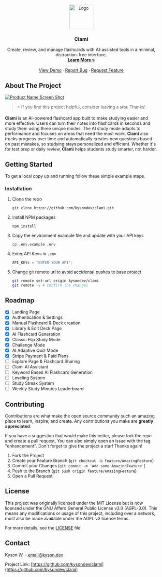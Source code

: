 <br />
<div align="center">
  <a href="https://github.com/kysondev/clami">
    <img src="https://res.cloudinary.com/dyu7ogoqc/image/upload/v1754020433/image_3_b51fzd.png" alt="Logo" width="80" height="80">
  </a>

<h3 align="center">Clami</h3>

  <p align="center">
    Create, review, and manage flashcards with AI-assisted tools in a minimal, distraction-free interface.
    <br />
    <a href="https://clami.app/"><strong>Learn More »</strong></a>
    <br />
    <br />
    <a href="https://clami.app/">View Demo</a>
    ·
    <a href="https://github.com/kysondev/clami/issues/new?labels=bug&template=bug-report---.md">Report Bug</a>
    ·
    <a href="https://github.com/kysondev/clami/issues/new?labels=enhancement&template=feature-request---.md">Request Feature</a>
  </p>
</div>

## About The Project

[![Product Name Screen Shot](https://res.cloudinary.com/dyu7ogoqc/image/upload/v1754449038/Screenshot_2025-08-05_225531_duzjj6.png)](https://res.cloudinary.com/dyu7ogoqc/image/upload/v1754449038/Screenshot_2025-08-05_225531_duzjj6.png)

> ⭐️ If you find this project helpful, consider leaving a star. Thanks!

**Clami** is an AI-powered flashcard app built to make studying easier and more effective. Users can turn their notes into flashcards in seconds and study them using three unique modes. The AI study mode adapts to performance and focuses on areas that need the most work. **Clami** also tracks progress over time and automatically creates new questions based on past mistakes, so studying stays personalized and efficient. Whether it's for test prep or daily review, **Clami** helps students study smarter, not harder.

## Getting Started

To get a local copy up and running follow these simple example steps.

### Installation

1. Clone the repo
   ```sh
   git clone https://github.com/kysondev/clami.git
   ```
2. Install NPM packages
   ```sh
   npm install
   ```
3. Copy the environment example file and update with your API keys
   ```sh
   cp .env.example .env
   ```
4. Enter API Keys in `.env`
   ```js
   API_KEYs = "ENTER YOUR API";
   ```
5. Change git remote url to avoid accidental pushes to base project
   ```sh
   git remote set-url origin kysondev/clami
   git remote -v # confirm the changes
   ```

## Roadmap

- [x] Landing Page
- [x] Authentication & Settings
- [x] Manual Flashcard & Deck creation
- [x] Library & Edit Deck Page
- [x] AI Flashcard Generation
- [x] Classic Flip Study Mode
- [x] Challenge Mode
- [x] AI Adaptive Quiz Mode
- [x] Stripe Payment & Paid Plans
- [ ] Explore Page & Flashcard Sharing
- [ ] Clami AI Assistant
- [ ] Keyword Based AI Flashcard Generation
- [ ] Leveling System
- [ ] Study Streak System
- [ ] Weekly Study Minutes Leaderboard

## Contributing

Contributions are what make the open source community such an amazing place to learn, inspire, and create. Any contributions you make are **greatly appreciated**.

If you have a suggestion that would make this better, please fork the repo and create a pull request. You can also simply open an issue with the tag "enhancement".
Don't forget to give the project a star! Thanks again!

1. Fork the Project
2. Create your Feature Branch (`git checkout -b feature/AmazingFeature`)
3. Commit your Changes (`git commit -m 'Add some AmazingFeature'`)
4. Push to the Branch (`git push origin feature/AmazingFeature`)
5. Open a Pull Request

## License

This project was originally licensed under the MIT License but is now licensed under the GNU Affero General Public License v3.0 (AGPL-3.0).
This means any modifications or usage of this project, including over a network, must also be made available under the AGPL v3 license terms.

For more details, see the [LICENSE](./LICENSE) file.

## Contact

Kyson W. - email@kyson.dev

Project Link: [https://github.com/kysondev/clami](https://github.com/kysondev/clami)
